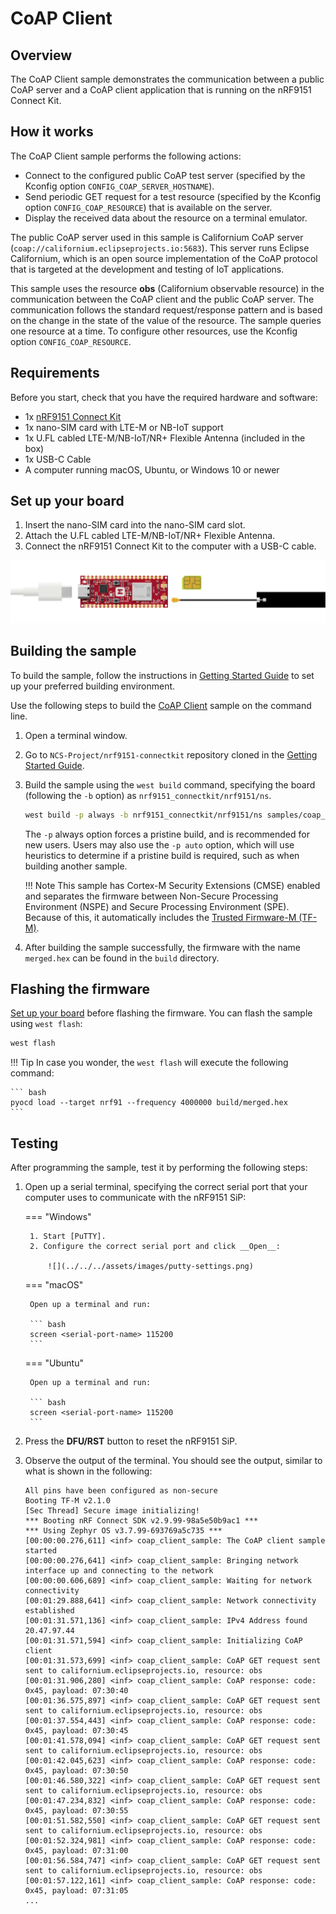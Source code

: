 # CoAP Client

## Overview

The CoAP Client sample demonstrates the communication between a public CoAP server and a CoAP client application that is running on the nRF9151 Connect Kit.

## How it works

The CoAP Client sample performs the following actions:

- Connect to the configured public CoAP test server (specified by the Kconfig option `CONFIG_COAP_SERVER_HOSTNAME`).
- Send periodic GET request for a test resource (specified by the Kconfig option `CONFIG_COAP_RESOURCE`) that is available on the server.
- Display the received data about the resource on a terminal emulator.

The public CoAP server used in this sample is Californium CoAP server (`coap://californium.eclipseprojects.io:5683`). This server runs Eclipse Californium, which is an open source implementation of the CoAP protocol that is targeted at the development and testing of IoT applications.

This sample uses the resource __obs__ (Californium observable resource) in the communication between the CoAP client and the public CoAP server. The communication follows the standard request/response pattern and is based on the change in the state of the value of the resource. The sample queries one resource at a time. To configure other resources, use the Kconfig option `CONFIG_COAP_RESOURCE`.

## Requirements

Before you start, check that you have the required hardware and software:

- 1x [nRF9151 Connect Kit](https://makerdiary.com/products/nrf9151-connectkit)
- 1x nano-SIM card with LTE-M or NB-IoT support
- 1x U.FL cabled LTE-M/NB-IoT/NR+ Flexible Antenna (included in the box)
- 1x USB-C Cable
- A computer running macOS, Ubuntu, or Windows 10 or newer

## Set up your board

1. Insert the nano-SIM card into the nano-SIM card slot.
2. Attach the U.FL cabled LTE-M/NB-IoT/NR+ Flexible Antenna.
3. Connect the nRF9151 Connect Kit to the computer with a USB-C cable.

![](../../../assets/images/connecting_board_with_lteant.gif)

## Building the sample

To build the sample, follow the instructions in [Getting Started Guide] to set up your preferred building environment.

Use the following steps to build the [CoAP Client] sample on the command line.

1. Open a terminal window.

2. Go to `NCS-Project/nrf9151-connectkit` repository cloned in the [Getting Started Guide].

3. Build the sample using the `west build` command, specifying the board (following the `-b` option) as `nrf9151_connectkit/nrf9151/ns`.

	``` bash
	west build -p always -b nrf9151_connectkit/nrf9151/ns samples/coap_client
	```

	The `-p` always option forces a pristine build, and is recommended for new users. Users may also use the `-p auto` option, which will use heuristics to determine if a pristine build is required, such as when building another sample.

	!!! Note
		This sample has Cortex-M Security Extensions (CMSE) enabled and separates the firmware between Non-Secure Processing Environment (NSPE) and Secure Processing Environment (SPE). Because of this, it automatically includes the [Trusted Firmware-M (TF-M)].

4. After building the sample successfully, the firmware with the name `merged.hex` can be found in the `build` directory.

## Flashing the firmware

[Set up your board](#set-up-your-board) before flashing the firmware. You can flash the sample using `west flash`:

``` bash
west flash
```

!!! Tip
	In case you wonder, the `west flash` will execute the following command:

	``` bash
	pyocd load --target nrf91 --frequency 4000000 build/merged.hex
	```

## Testing

After programming the sample, test it by performing the following steps:

1. Open up a serial terminal, specifying the correct serial port that your computer uses to communicate with the nRF9151 SiP:

	=== "Windows"

		1. Start [PuTTY].
		2. Configure the correct serial port and click __Open__:

			![](../../../assets/images/putty-settings.png)

	=== "macOS"

		Open up a terminal and run:

		``` bash
		screen <serial-port-name> 115200
		```

	=== "Ubuntu"

		Open up a terminal and run:

		``` bash
		screen <serial-port-name> 115200
		```

2. Press the __DFU/RST__ button to reset the nRF9151 SiP.

3. Observe the output of the terminal. You should see the output, similar to what is shown in the following:

	``` { .txt .no-copy linenums="1" title="Terminal" }
	All pins have been configured as non-secure
	Booting TF-M v2.1.0
	[Sec Thread] Secure image initializing!
	*** Booting nRF Connect SDK v2.9.99-98a5e50b9ac1 ***
	*** Using Zephyr OS v3.7.99-693769a5c735 ***
	[00:00:00.276,611] <inf> coap_client_sample: The CoAP client sample started
	[00:00:00.276,641] <inf> coap_client_sample: Bringing network interface up and connecting to the network
	[00:00:00.606,689] <inf> coap_client_sample: Waiting for network connectivity
	[00:01:29.888,641] <inf> coap_client_sample: Network connectivity established
	[00:01:31.571,136] <inf> coap_client_sample: IPv4 Address found 20.47.97.44
	[00:01:31.571,594] <inf> coap_client_sample: Initializing CoAP client
	[00:01:31.573,699] <inf> coap_client_sample: CoAP GET request sent sent to californium.eclipseprojects.io, resource: obs
	[00:01:31.906,280] <inf> coap_client_sample: CoAP response: code: 0x45, payload: 07:30:40
	[00:01:36.575,897] <inf> coap_client_sample: CoAP GET request sent sent to californium.eclipseprojects.io, resource: obs
	[00:01:37.554,443] <inf> coap_client_sample: CoAP response: code: 0x45, payload: 07:30:45
	[00:01:41.578,094] <inf> coap_client_sample: CoAP GET request sent sent to californium.eclipseprojects.io, resource: obs
	[00:01:42.045,623] <inf> coap_client_sample: CoAP response: code: 0x45, payload: 07:30:50
	[00:01:46.580,322] <inf> coap_client_sample: CoAP GET request sent sent to californium.eclipseprojects.io, resource: obs
	[00:01:47.234,832] <inf> coap_client_sample: CoAP response: code: 0x45, payload: 07:30:55
	[00:01:51.582,550] <inf> coap_client_sample: CoAP GET request sent sent to californium.eclipseprojects.io, resource: obs
	[00:01:52.324,981] <inf> coap_client_sample: CoAP response: code: 0x45, payload: 07:31:00
	[00:01:56.584,747] <inf> coap_client_sample: CoAP GET request sent sent to californium.eclipseprojects.io, resource: obs
	[00:01:57.122,161] <inf> coap_client_sample: CoAP response: code: 0x45, payload: 07:31:05
	...
	```

[Getting Started Guide]: ../getting-started.md
[CoAP Client]: https://github.com/makerdiary/nrf9151-connectkit/tree/main/samples/coap_client
[Trusted Firmware-M (TF-M)]: https://docs.nordicsemi.com/bundle/ncs-latest/page/nrf/security/tfm.html#ug-tfm
[PuTTY]: https://apps.microsoft.com/store/detail/putty/XPFNZKSKLBP7RJ
